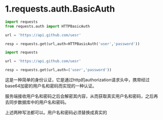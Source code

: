 # 1.requests.auth.BasicAuth


```py
import requests
from requests.auth import HTTPBasicAuth

url = 'https://api.github.com/uesr'

resp = requests.get(url,auth=HTTPBasicAuth('user','password'))

```


```py
import requests

url = 'https://api.github.com/uesr'

resp = requests.get(url,auth=('user','password'))
```


这是一种简单的身份认证，它是通过http的authorization请求头中，携带经过base64加密的用户名和密码而实现的一种认证。

服务端接收用户名和密码之后会解密其内容，从而获取真实用户名和密码，之后再去同步数据库中的用户名和密码。


上述两种写法都可以。用户名和密码必须替换成真实的


